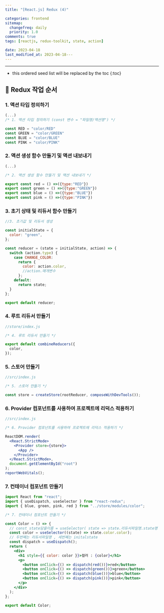 ```yaml
---
title: "[React.js] Redux (4)"

categories: frontend
sitemap:
  changefreq: daily
  priority: 1.0
comments: true
tags: [reactjs, redux-toolkit, state, action]

date: 2023-04-18
last_modified_at: 2023-04-18---
---
```


---

<!-- prettier-ignore -->
* this ordered seed list will be replaced by the toc 
{:toc}

## 🚀 **Redux 작업 순서**

### **1. 액션 타입 정의하기**

```jsx
(...)
/* 1. 액션 타입 정의하기 (const 변수 = "파일명/액션명") */

const RED = "color/RED"
const GREEN = "color/GREEN"
const BLUE = "color/BLUE"
const PINK = "color/PINK"
```

### **2. 액션 생성 함수 만들기 및 액션 내보내기**

```jsx
(...)

/* 2. 액션 생성 함수 만들기 및 액션 내보내기 */

export const red = () =>({type:"RED"})
export const green = () =>({type:"GREEN"})
export const blue = () =>({type:"BLUE"})
export const pink = () =>({type:"PINK"})
```

### **3. 초기 상태 및 리듀서 함수 만들기**

```jsx
//3. 초기값 및 리듀서 생성

const initialState = {
  color: "green",
};

const reducer = (state = initialState, action) => {
  switch (action.type) {
    case CHANGE_COLOR:
      return {
        color: action.color,
        //action.매개변수
      };
    default:
      return state;
  }
};

export default reducer;
```

### **4. 루트 리듀서 만들기**

```jsx
//store/index.js

/* 4. 루트 리듀서 만들기 */

export default combineReducers({
  color,
});
```

### **5. 스토어 만들기**

```jsx
//src/index.js

/* 5. 스토어 만들기 */

const store = createStore(rootReducer, composeWithDevTools());
```

### **6. Provider 컴포넌트를 사용하여 프로젝트에 리덕스 적용하기**

```jsx
//src/index.js

/* 6. Provider 컴포넌트를 사용하여 프로젝트에 리덕스 적용하기 */

ReactDOM.render(
  <React.StrictMode>
    <Provider store={store}>
      <App />
    </Provider>
  </React.StrictMode>,
  document.getElementById("root")
);
reportWebVitals();
```

### **7. 컨테이너 컴포넌트 만들기**

```jsx
import React from "react";
import { useDispatch, useSelector } from "react-redux";
import { blue, green, pink, red } from "../store/modules/color";

/* 7. 컨테이너 컴포넌트 만들기 */

const Color = () => {
  // const state담을이름 = useSelector( state => state.리듀서파일명.state명 )
  const color = useSelector((state) => state.color.color);
  // 두번째는 리듀서파일명 , 세번째는 initalstate
  const dispatch = useDispatch();
  return (
    <div>
      <h1 style={{ color: color }}>컬러 : {color}</h1>
      <p>
        <button onClick={() => dispatch(red())}>red</button>
        <button onClick={() => dispatch(green())}>green</button>
        <button onClick={() => dispatch(blue())}>blue</button>
        <button onClick={() => dispatch(pink())}>pink</button>
      </p>
    </div>
  );
};

export default Color;
```
